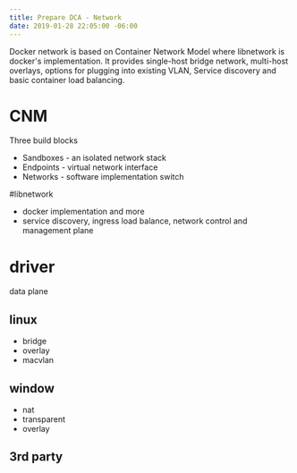 ```yaml
---
title: Prepare DCA - Network
date: 2019-01-28 22:05:00 -06:00
---
```


Docker network is based on Container Network Model where libnetwork is docker's implementation. It provides single-host bridge network, multi-host overlays, options for plugging into existing VLAN, Service discovery and basic container load balancing.
<!--more-->

# CNM
Three build blocks
* Sandboxes - an isolated network stack
* Endpoints - virtual network interface
* Networks - software implementation switch

#libnetwork
* docker implementation and more 
* service discovery, ingress load balance, network control and management plane

# driver
data plane
## linux 
 * bridge
 * overlay
  * macvlan
## window
  * nat
  * transparent
  * overlay
## 3rd party
